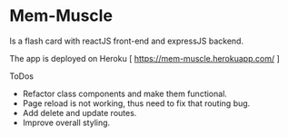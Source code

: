 # Mem-Muscle

Is a flash card with reactJS front-end and expressJS backend.

The app is deployed on Heroku [ https://mem-muscle.herokuapp.com/ ]

ToDos

- Refactor class components and make them functional.
- Page reload is not working, thus need to fix that routing bug.
- Add delete and update routes.
- Improve overall styling.
